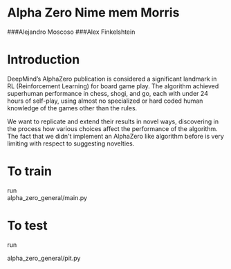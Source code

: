 

# Alpha Zero Nime mem Morris

###Alejandro Moscoso
###Alex Finkelshtein 


# Introduction
DeepMind’s AlphaZero publication is considered a significant landmark in RL (Reinforcement Learning) for board game play. The algorithm achieved superhuman performance in chess, shogi, and go, each with under 24 hours of self-play, using almost no specialized or hard coded human knowledge of the games other than the rules.

We want to replicate and extend their results in novel ways, discovering in the process how various choices affect the performance of the algorithm. The fact that we didn't implement an AlphaZero like algorithm before is very limiting with respect to suggesting novelties. 

# To train 
run  
alpha_zero_general/main.py
# To test
run  

alpha_zero_general/pit.py

